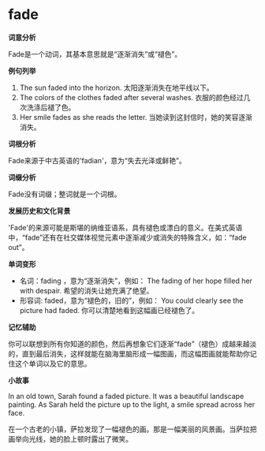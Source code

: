# fade

**词意分析**

  

Fade是一个动词，其基本意思就是“逐渐消失”或“褪色”。

  

**例句列举**

  

1.  The sun faded into the horizon. 太阳逐渐消失在地平线以下。
2.  The colors of the clothes faded after several washes. 衣服的颜色经过几次洗涤后褪了色。
3.  Her smile fades as she reads the letter. 当她读到这封信时，她的笑容逐渐消失。

  

**词根分析**

  

Fade来源于中古英语的'fadian'，意为“失去光泽或鲜艳”。

  

**词缀分析**

  

Fade没有词缀；整词就是一个词根。

  

**发展历史和文化背景**

  

'Fade'的来源可能是斯堪的纳维亚语系，具有褪色或漂白的意义。在美式英语中，“fade”还有在社交媒体视觉元素中逐渐减少或消失的特殊含义，如：“fade out”。

  

**单词变形**

  

*   名词：fading ，意为“逐渐消失”，例如： The fading of her hope filled her with despair. 希望的消失让她充满了绝望。
*   形容词: faded，意为“褪色的，旧的”，例如： You could clearly see the picture had faded. 你可以清楚地看到这幅画已经褪色了。

  

**记忆辅助**

  

你可以联想到所有你知道的颜色，然后再想象它们逐渐“fade”（褪色）成越来越淡的，直到最后消失，这样就能在脑海里脑形成一幅图画，而这幅图画就能帮助你记住这个单词以及它的意思。

  

**小故事**

  

In an old town, Sarah found a faded picture. It was a beautiful landscape painting. As Sarah held the picture up to the light, a smile spread across her face.

  

在一个古老的小镇，萨拉发现了一幅褪色的画。那是一幅美丽的风景画。当萨拉把画举向光线，她的脸上顿时露出了微笑。
